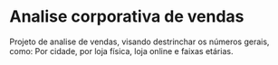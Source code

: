 # Analise corporativa de vendas

Projeto de analise de vendas, visando destrinchar os números gerais, como: Por cidade, por loja física, loja online e faixas etárias.
